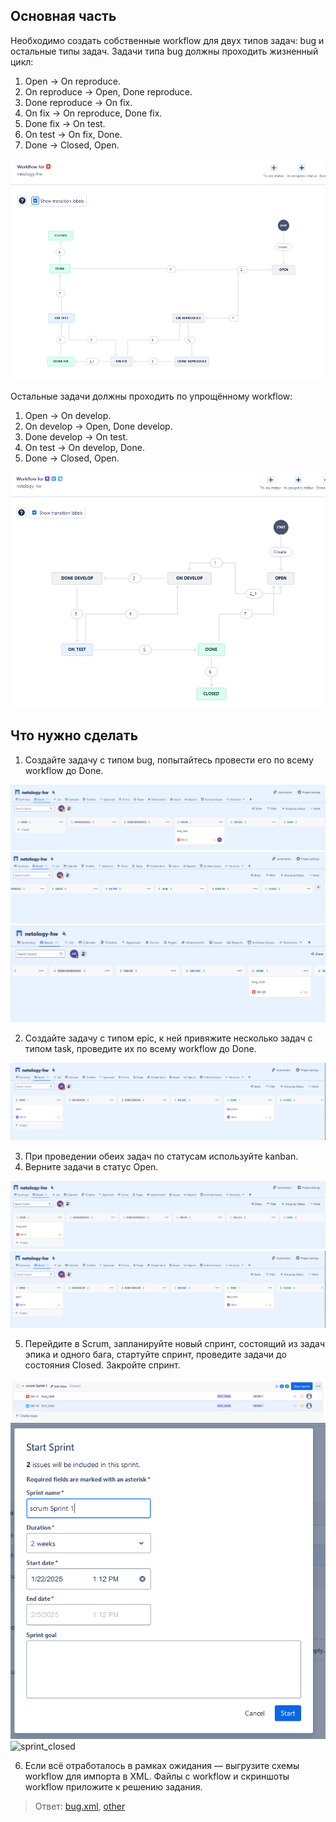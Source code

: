 ## Основная часть

Необходимо создать собственные workflow для двух типов задач: bug и остальные типы задач. Задачи типа bug должны проходить жизненный цикл:

1. Open -> On reproduce.
2. On reproduce -> Open, Done reproduce.
3. Done reproduce -> On fix.
4. On fix -> On reproduce, Done fix.
5. Done fix -> On test.
6. On test -> On fix, Done.
7. Done -> Closed, Open.

![bug_workflow](./task/bug_workflow.png)

Остальные задачи должны проходить по упрощённому workflow:

1. Open -> On develop.
2. On develop -> Open, Done develop.
3. Done develop -> On test.
4. On test -> On develop, Done.
5. Done -> Closed, Open.

![task_workflow](./task/task_workflow.png)

## Что нужно сделать

1. Создайте задачу с типом bug, попытайтесь провести его по всему workflow до Done.

![bug_kanban0](./task/bug_kanban0.png)
![bug_kanban2](./task/bug_kanban2.png)
![bug_done](./task/bug_done.png)

2. Создайте задачу с типом epic, к ней привяжите несколько задач с типом task, проведите их по всему workflow до Done.

![epic_task](./task/epic_task.png)

3. При проведении обеих задач по статусам используйте kanban.
4. Верните задачи в статус Open.

![bug_kanban1](./task/bug_kanban1.png)
![epic_task](./task/epic_task.png)

5. Перейдите в Scrum, запланируйте новый спринт, состоящий из задач эпика и одного бага, стартуйте спринт, проведите задачи до состояния Closed. Закройте спринт.

![sprint](./task/sprint.png)
![sprint_start](./task/sprint_start.png)
![sprint_closed](./task/sprint_closed.png)

6. Если всё отработалось в рамках ожидания — выгрузите схемы workflow для импорта в XML. Файлы с workflow и скриншоты workflow приложите к решению задания.

>Ответ: [bug.xml](./task/bug_workflow.xml), [other](./task/task_workflow.xml)
